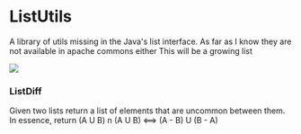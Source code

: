# ListUtils
A library of utils missing in the Java's list interface.
As far as I know they are not available in apache commons either
This will be a growing list

![](https://github.com/avezou/listutils/workflows/ListUtil%20CI/badge.svg)

### ListDiff
Given two lists return a list of elements that are uncommon between them. 
In essence, return (A U B) n (A U B) <==> (A - B) U (B - A)
